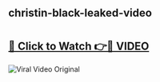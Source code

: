## christin-black-leaked-video 

# <h2><a href="http://freeplayer.one?title=christin-black-leaked-video&ref=21J">🔗 Click to Watch 👉🔴 VIDEO</a></h2>

<a href="http://freeplayer.one?title=christin-black-leaked-video&ref=21J" rel="nofollow" data-target="animated-image.originalLink"><img src="https://i.ibb.co.com/xMMVF88/686577567.gif" alt="Viral Video Original" style="max-width: 100%; display: inline-block;" data-target="animated-image.originalImage"></a>


